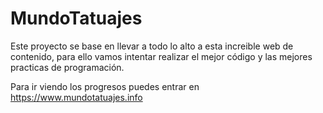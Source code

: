 # MundoTatuajes
Este proyecto se base en llevar a todo lo alto a esta increible web de contenido, para ello vamos intentar realizar el mejor código y las mejores practicas de programación.

Para ir viendo los progresos puedes entrar en https://www.mundotatuajes.info
